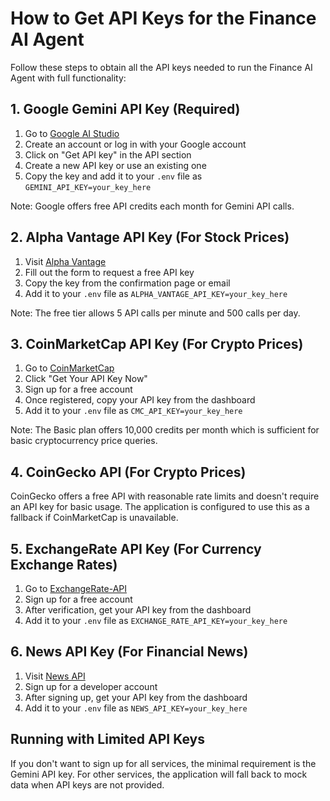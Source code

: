 # How to Get API Keys for the Finance AI Agent

Follow these steps to obtain all the API keys needed to run the Finance AI Agent with full functionality:

## 1. Google Gemini API Key (Required)

1. Go to [Google AI Studio](https://aistudio.google.com/app/apikey)
2. Create an account or log in with your Google account
3. Click on "Get API key" in the API section
4. Create a new API key or use an existing one
5. Copy the key and add it to your `.env` file as `GEMINI_API_KEY=your_key_here`

Note: Google offers free API credits each month for Gemini API calls.

## 2. Alpha Vantage API Key (For Stock Prices)

1. Visit [Alpha Vantage](https://www.alphavantage.co/support/#api-key)
2. Fill out the form to request a free API key
3. Copy the key from the confirmation page or email
4. Add it to your `.env` file as `ALPHA_VANTAGE_API_KEY=your_key_here`

Note: The free tier allows 5 API calls per minute and 500 calls per day.

## 3. CoinMarketCap API Key (For Crypto Prices)

1. Go to [CoinMarketCap](https://coinmarketcap.com/api/)
2. Click "Get Your API Key Now"
3. Sign up for a free account
4. Once registered, copy your API key from the dashboard
5. Add it to your `.env` file as `CMC_API_KEY=your_key_here`

Note: The Basic plan offers 10,000 credits per month which is sufficient for basic cryptocurrency price queries.

## 4. CoinGecko API (For Crypto Prices)

CoinGecko offers a free API with reasonable rate limits and doesn't require an API key for basic usage. The application is configured to use this as a fallback if CoinMarketCap is unavailable.

## 5. ExchangeRate API Key (For Currency Exchange Rates)

1. Go to [ExchangeRate-API](https://www.exchangerate-api.com/)
2. Sign up for a free account
3. After verification, get your API key from the dashboard
4. Add it to your `.env` file as `EXCHANGE_RATE_API_KEY=your_key_here`

## 6. News API Key (For Financial News)

1. Visit [News API](https://newsapi.org/)
2. Sign up for a developer account
3. After signing up, get your API key from the dashboard
4. Add it to your `.env` file as `NEWS_API_KEY=your_key_here`

## Running with Limited API Keys

If you don't want to sign up for all services, the minimal requirement is the Gemini API key. For other services, the application will fall back to mock data when API keys are not provided. 